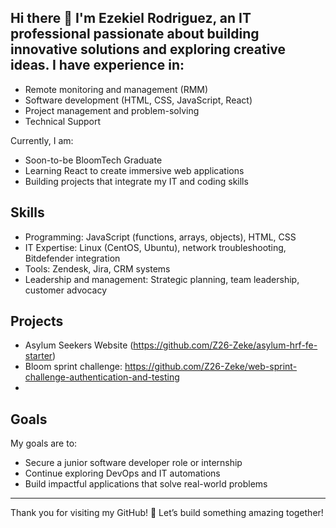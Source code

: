 ## Hi there 👋 I'm Ezekiel Rodriguez, an IT professional passionate about building innovative solutions and exploring creative ideas. I have experience in:
- Remote monitoring and management (RMM)
- Software development (HTML, CSS, JavaScript, React)
- Project management and problem-solving
- Technical Support

Currently, I am:
- Soon-to-be BloomTech Graduate
- Learning React to create immersive web applications
- Building projects that integrate my IT and coding skills

## Skills
- Programming: JavaScript (functions, arrays, objects), HTML, CSS
- IT Expertise: Linux (CentOS, Ubuntu), network troubleshooting, Bitdefender integration
- Tools: Zendesk, Jira, CRM systems
- Leadership and management: Strategic planning, team leadership, customer advocacy

## Projects
- Asylum Seekers Website (https://github.com/Z26-Zeke/asylum-hrf-fe-starter)
- Bloom sprint challenge: https://github.com/Z26-Zeke/web-sprint-challenge-authentication-and-testing
- 
## Goals
My goals are to:
- Secure a junior software developer role or internship
- Continue exploring DevOps and IT automations
- Build impactful applications that solve real-world problems

---
Thank you for visiting my GitHub! 🚀 Let’s build something amazing together!
